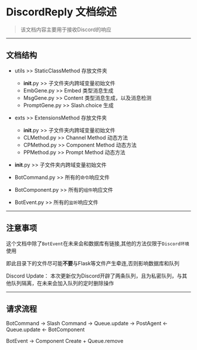 # DiscordReply 文档综述
> 该文档内容主要用于接收Discord的响应

---
## 文档结构
- utils >> StaticClassMethod 存放文件夹
  - __init__.py >> 子文件夹内跨域变量初始文件
  - EmbGene.py >> Embed 类型消息生成
  - MsgGene.py >> Content 类型消息生成，以及消息检测
  - PromptGene.py >> Slash.choice 生成

- exts >> ExtensionsMethod 存放文件夹
  - __init__.py >> 子文件夹内跨域变量初始文件
  - CLMethod.py >> Channel Method 动态方法
  - CPMethod.py >> Component Method 动态方法
  - PPMethod.py >> Prompt Method 动态方法
  
- __init__.py >> 子文件夹内跨域变量初始文件
- BotCommand.py >> 所有的`命令`响应文件
- BotComponent.py >> 所有的`组件`响应文件
- BotEvent.py >> 所有的`监听`响应文件

---
## 注意事项
这个文档中除了`BotEvent`在未来会和数据库有链接,其他的方法仅限于`Discord环境`使用

即此目录下的文件尽可能**不要**与Flask等文件产生牵连,否则影响数据库和队列

Discord Update： 本次更新仅为Discord开辟了两条队列，且为私密队列，与其他队列隔离，在未来会加入队列的定时删除操作

---
## 请求流程
BotCommand -> Slash Command -> Queue.update -> PostAgent <- Queue.update <- BotComponent

BotEvent -> Component Create + Queue.remove

